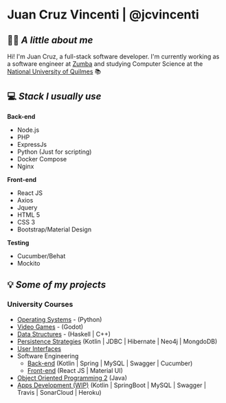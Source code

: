 # Juan Cruz Vincenti | @jcvincenti

## 👋🏼 *A little about me*
Hi! I'm Juan Cruz, a full-stack software developer. I'm currently working as a software engineer at [Zumba](https://www.zumba.com/) and studying Computer Science at the [National University of Quilmes](http://www.unq.edu.ar/) 📚


## 💻 *Stack I usually use*

**Back-end**
- Node.js
- PHP
- ExpressJs
- Python (Just for scripting)
- Docker Compose
- Nginx

**Front-end**
- React JS
- Axios
- Jquery
- HTML 5
- CSS 3
- Bootstrap/Material Design

**Testing**
- Cucumber/Behat
- Mockito


## 💡 *Some of my projects*

### University Courses

- [Operating Systems](https://github.com/jcvincenti/Sistemas-Operativos) - (Python)
- [Video Games](https://github.com/jcvincenti/IntroPV) - (Godot)
- [Data Structures](https://github.com/jcvincenti/Estructuras-de-datos) - (Haskell | C++)
- [Persistence Strategies](https://github.com/jcvincenti/EstrategiasDePersistencia) (Kotlin | JDBC | Hibernate | Neo4j | MongdoDB)
- [User Interfaces](https://github.com/jcvincenti/DigitalWallet)
- Software Engineering
  - [Back-end](https://github.com/jcvincenti/UNQTradingBE) (Kotlin | Spring | MySQL | Swagger | Cucumber)
  - [Front-end](https://github.com/jcvincenti/UNQTradingFE) (React JS | Material UI)
- [Object Oriented Programming 2](https://github.com/jcvincenti/Cientopolis) (Java)
- [Apps Development (WIP)](https://github.com/jcvincenti/DesApp-Grupo-C-012022) (Kotlin | SpringBoot | MySQL | Swagger | Travis | SonarCloud | Heroku)
